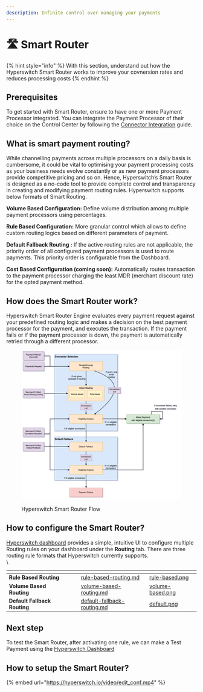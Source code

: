 ```yaml
---
description: Infinite control over managing your payments
---
```


# 🛣 Smart Router

{% hint style="info" %}
With this section, understand out how the Hyperswitch Smart Router works to improve your covnersion rates and reduces processing costs
{% endhint %}

## Prerequisites

To get started with Smart Router, ensure to have one or more Payment Processor integrated. You can integrate the Payment Processor of their choice on the Control Center by following the [Connector Integration](../hyperswitch-cloud/connectors/) guide.

## What is smart payment routing?

While channelling payments across multiple processors on a daily basis is cumbersome, it could be vital to optimising your payment processing costs as your business needs evolve constantly or as new payment processors provide competitive pricing and so on. Hence, Hyperswitch’s Smart Router is designed as a no-code tool to provide complete control and transparency in creating and modifying payment routing rules. Hyperswitch supports below formats of Smart Routing.

**Volume Based Configuration:** Define volume distribution among multiple payment processors using percentages.

**Rule Based Configuration:** More granular control which allows to define custom routing logics based on different parameters of payment.

**Default Fallback Routing :** If the active routing rules are not applicable, the priority order of all configured payment processors is used to route payments. This priority order is configurable from the Dashboard.

**Cost Based Configuration (coming soon):** Automatically routes transaction to the payment processor charging the least MDR (merchant discount rate) for the opted payment method.

## How does the Smart Router work?

Hyperswitch Smart Router Engine evaluates every payment request against your predefined routing logic and makes a decision on the best payment processor for the payment, and executes the transaction. If the payment fails or if the payment processor is down, the payment is automatically retried through a different processor.

<figure><img src="../.gitbook/assets/Smart Routing Flow.drawio.png" alt=""><figcaption><p>Hyperswitch Smart Router Flow</p></figcaption></figure>

## How to configure the Smart Router?

[Hyperswitch dashboard](https://app.hyperswitch.io/routing) provides a simple, intuitive UI to configure multiple Routing rules on your dashboard under the **Routing** tab. There are three routing rule formats that Hyperswitch currently supports.\
\


<table data-view="cards"><thead><tr><th></th><th></th><th></th><th data-hidden data-card-target data-type="content-ref"></th><th data-hidden data-card-cover data-type="files"></th></tr></thead><tbody><tr><td><strong>Rule Based Routing</strong></td><td></td><td></td><td><a href="smart-router/rule-based-routing.md">rule-based-routing.md</a></td><td><a href="../.gitbook/assets/rule-based.png">rule-based.png</a></td></tr><tr><td><strong>Volume Based Routing</strong></td><td></td><td></td><td><a href="smart-router/volume-based-routing.md">volume-based-routing.md</a></td><td><a href="../.gitbook/assets/volume-based.png">volume-based.png</a></td></tr><tr><td><strong>Default Fallback Routing</strong></td><td></td><td></td><td><a href="smart-router/default-fallback-routing.md">default-fallback-routing.md</a></td><td><a href="../.gitbook/assets/default.png">default.png</a></td></tr></tbody></table>

## Next step&#x20;

To test the Smart Router, after activating one rule, we can make a Test Payment using the [Hyperswitch Dashboard ](https://app.hyperswitch.io/sdk)

## How to setup the Smart Router?

{% embed url="https://hyperswitch.io/video/edit_conf.mp4" %}

